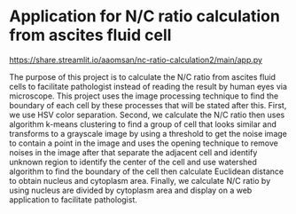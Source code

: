 # Application for N/C ratio calculation from ascites fluid cell
https://share.streamlit.io/aaomsan/nc-ratio-calculation2/main/app.py

The purpose of this project is to calculate the N/C ratio from ascites fluid cells to facilitate
pathologist instead of reading the result by human eyes via microscope. This project uses the image
processing technique to find the boundary of each cell by these processes that will be stated after
this. First, we use HSV color separation. Second, we calculate the N/C ratio then uses algorithm
k-means clustering to find a group of cell that looks similar and transforms to a grayscale image by
using a threshold to get the noise image to contain a point in the image and uses the opening
technique to remove noises in the image after that separate the adjacent cell and identify unknown
region to identify the center of the cell and use watershed algorithm to find the boundary of the
cell then calculate Euclidean distance to obtain nucleus and cytoplasm area. Finally, we calculate
N/C ratio by using nucleus are divided by cytoplasm area and display on a web application to facilitate
pathologist.
